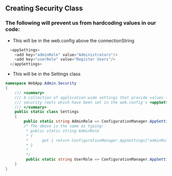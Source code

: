 










## Creating Security Class

### The following will prevent us from hardcoding values in our code:

- This will be in the web.config above the connectionString
```csharp
  <appSettings>
    <add key="adminRole" value="Administrators"/>
    <add key="userRole" value="Register Users"/>
  </appSettings>
```

- This will be in the Settings class
```csharp
namespace WebApp.Admin.Security
{
    /// <summary>
    /// A collection of application-wide settings that provide values for 
    /// security roels which have been set in the web.config's <appSettings /> section
    /// </summary>
    public static class Settings
    {
        public static string AdminRole => ConfigurationManager.AppSettings["adminRole"];
        /* The above is the same as typing:
         * public static string AdminRole
         * {
         *      get { return ConfigurationManager.AppSettings["adminRole"] }
         * }
         * 
         */
         public static string UserRole => ConfigurationManager.AppSettings["userRole"];
    }
}
```